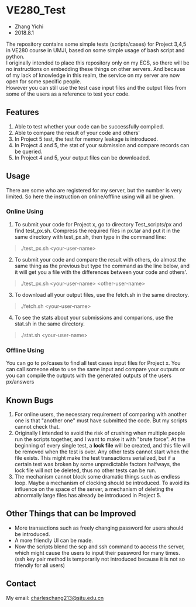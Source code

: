 # VE280_Test
+ Zhang Yichi
+ 2018.8.1

The repository contains some simple tests (scripts/cases) for Project 3,4,5 in VE280 course in UMJI, based on some simple usage of bash script and python.  
I originally intended to place this repository only on my ECS, so there will be no instructions on embedding these things on other servers. And because of my lack of knowledge in this realm, the service on my server are now open for some specific people.  
However you can still use the test case input files and the output files from some of the users as a reference to test your code. 

## Features  
1. Able to test whether your code can be successfully compiled.  
2. Able to compare the result of your code and others'
3. In Project 5 test, the test for memory leakage is introduced.  
4. In Project 4 and 5, the stat of your submission and compare records can be queried.  
5. In Project 4 and 5, your output files can be downloaded.

## Usage  
There are some who are registered for my server, but the number is very limited. So here the instruction on online/offline using will all be given.

### Online Using
1. To submit your code for Project x, go to directory Test_scripts/px and find test_px.sh. Compress the required files in px.tar and put it in the same directory with test_px.sh, then type in the command line:  
> ./test_px.sh \<your-user-name\>
2. To submit your code and compare the result with others, do almost the same thing as the previous but type the command as the line below, and it will get you a file with the differences between your code and others'.  
> ./test_px.sh \<your-user-name\> \<other-user-name\>  
3. To download all your output files, use the fetch.sh in the same directory.  
> ./fetch.sh \<your-user-name\>
4. To see the stats about your submissions and comparions, use the stat.sh in the same directory.  
> ./stat.sh \<your-user-name\>

### Offline Using
You can go to px/cases to find all test cases input files for Project x. You can call someone else to use the same input and compare your outputs or you can compile the outputs with the generated outputs of the users px/answers  

## Known Bugs  
1. For online users, the necessary requirement of comparing with another one is that "another one" must have submitted the code. But my scripts cannot check that.  
2. Originally I intended to avoid the risk of crushing when  multiple people run the scripts together, and I want to make it with "brute force". At the beginning of every single test, a **lock file** will be created, and this file will be removed when the test is over. Any other tests cannot start when the file exists. This might make the test transactions serialized, but if a certain test was broken by some unpredictable factors halfways, the lock file will not be deleted, thus no other tests can be run.  
3. The mechanism cannot block some dramatic things such as endless loop. Maybe a mechanism of clocking should be introduced. To avoid its influence on the space of the server, a mechanism of deleting the abnormally large files has already be introduced in Project 5.

## Other Things that can be Improved  
+ More transactions such as freely changing password for users should be introduced.
+ A more friendly UI can be made.  
+ Now the scripts blend the scp and ssh command to access the server, which might cause the users to input their password for many times. (ssh key pair method is temporarily not introduced because it is not so friendly for all users)

## Contact  
My email: <a href=mailto:charleschang213@sjtu.edu.cn> charleschang213@sjtu.edu.cn</a>